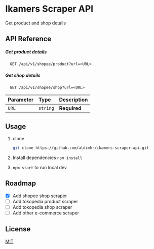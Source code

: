 # Ikamers Scraper API

Get product and shop details

## API Reference

##### Get product details

```http
  GET /api/v1/shopee/product?url=<URL>
```

##### Get shop details

```http
  GET /api/v1/shopee/shop?url=<URL>
```

| Parameter | Type     | Description  |
| :-------- | :------- | :----------- |
| `URL`     | `string` | **Required** |

## Usage

1. clone

   ```bash
   git clone https://github.com/aldimhr/ikamers-scraper-api.git
   ```

2. Install dependencies `npm install`
3. `npm start` to run local dev

## Roadmap

-  [x] Add shopee shop scraper
-  [ ] Add tokopedia product scraper
-  [ ] Add tokopedia shop scraper
-  [ ] Add other e-commerce scraper

## License

[MIT](https://choosealicense.com/licenses/mit/)
